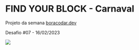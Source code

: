 # FIND YOUR BLOCK - Carnaval

Projeto da semana <a href="https://boracodar.dev/">boracodar.dev</a>

Desafio #07 - 16/02/2023

<img src="./.github/screenshot.jpg" />
